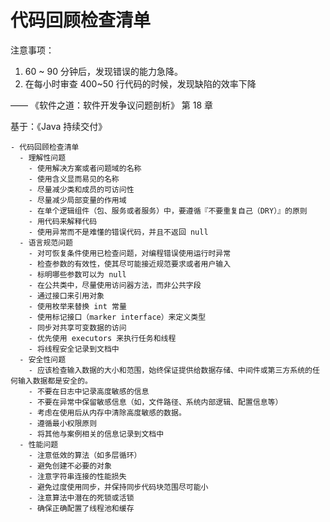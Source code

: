 # 代码回顾检查清单


注意事项：

1. 60 ~ 90 分钟后，发现错误的能力急降。
2. 在每小时审查 400~50 行代码的时候，发现缺陷的效率下降

 —— 《软件之道：软件开发争议问题剖析》 第 18 章
 
基于：《Java 持续交付》

```checklist
- 代码回顾检查清单
  - 理解性问题
    - 使用解决方案或者问题域的名称
    - 使用含义显而易见的名称
    - 尽量减少类和成员的可访问性
    - 尽量减少局部变量的作用域
    - 在单个逻辑组件（包、服务或者服务）中，要遵循『不要重复自己（DRY）』的原则
    - 用代码来解释代码
    - 使用异常而不是难懂的错误代码，并且不返回 null
  - 语言规范问题
    - 对可恢复条件使用已检查问题，对编程错误使用运行时异常
    - 检查参数的有效性，使其尽可能接近规范要求或者用户输入
    - 标明哪些参数可以为 null
    - 在公共类中，尽量使用访问器方法，而非公共字段
    - 通过接口来引用对象
    - 使用枚举来替换 int 常量
    - 使用标记接口（marker interface）来定义类型
    - 同步对共享可变数据的访问
    - 优先使用 executors 来执行任务和线程
    - 将线程安全记录到文档中
  - 安全性问题
    - 应该检查输入数据的大小和范围，始终保证提供给数据存储、中间件或第三方系统的任何输入数据都是安全的。
    - 不要在日志中记录高度敏感的信息
    - 不要在异常中保留敏感信息（如，文件路径、系统内部逻辑、配置信息等）
    - 考虑在使用后从内存中清除高度敏感的数据。
    - 遵循最小权限原则
    - 将其他与案例相关的信息记录到文档中
  - 性能问题
    - 注意低效的算法（如多层循环）
    - 避免创建不必要的对象
    - 注意字符串连接的性能损失
    - 避免过度使用同步，并保持同步代码块范围尽可能小
    - 注意算法中潜在的死锁或活锁
    - 确保正确配置了线程池和缓存
```
